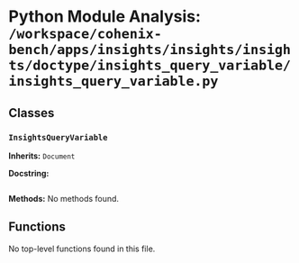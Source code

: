 # Python Module Analysis: `/workspace/cohenix-bench/apps/insights/insights/insights/doctype/insights_query_variable/insights_query_variable.py`

## Classes

### `InsightsQueryVariable`
**Inherits:** `Document`


**Docstring:**
```

```

**Methods:**
No methods found.




## Functions

No top-level functions found in this file.

